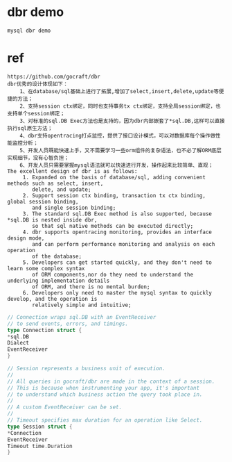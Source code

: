 # dbr demo
    
    mysql dbr demo

# ref
    
    https://github.com/gocraft/dbr
    dbr优秀的设计体现如下：
        1、在database/sql基础上进行了拓展,增加了select,insert,delete,update等便捷的方法；
        2、支持session ctx绑定，同时也支持事务tx ctx绑定，支持全局session绑定，也支持单个session绑定；
        3、对标准的sql.DB Exec方法也是支持的，因为dbr内部嵌套了*sql.DB,这样可以直接执行sql原生方法；
        4、dbr支持opentracing打点监控，提供了接口设计模式，可以对数据库每个操作做性能监控分析；
        5、开发人员既能快速上手，又不需要学习一些orm组件的复杂语法，也不必了解ORM底层实现细节，没有心智负担；
        6、开发人员只需要掌握mysql语法就可以快速进行开发，操作起来比较简单、直观；
    The excellent design of dbr is as follows:
         1. Expanded on the basis of database/sql, adding convenient methods such as select, insert,
            delete, and update;
         2. Support session ctx binding, transaction tx ctx binding, global session binding, 
            and single session binding;
         3. The standard sql.DB Exec method is also supported, because *sql.DB is nested inside dbr,
            so that sql native methods can be executed directly;
         4. dbr supports opentracing monitoring, provides an interface design mode, 
            and can perform performance monitoring and analysis on each operation
            of the database;
         5. Developers can get started quickly, and they don't need to learn some complex syntax 
            of ORM components,nor do they need to understand the underlying implementation details
            of ORM, and there is no mental burden;
         6. Developers only need to master the mysql syntax to quickly develop, and the operation is 
            relatively simple and intuitive;

``` go
// Connection wraps sql.DB with an EventReceiver
// to send events, errors, and timings.
type Connection struct {
*sql.DB
Dialect
EventReceiver
}

// Session represents a business unit of execution.
//
// All queries in gocraft/dbr are made in the context of a session.
// This is because when instrumenting your app, it's important
// to understand which business action the query took place in.
//
// A custom EventReceiver can be set.
//
// Timeout specifies max duration for an operation like Select.
type Session struct {
*Connection
EventReceiver
Timeout time.Duration
}
```

